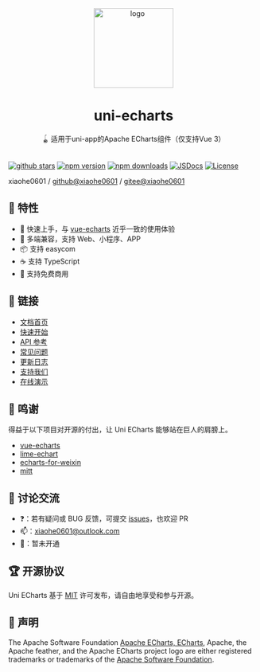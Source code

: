 <div align="center">
  <img src="https://oss.xiaohe.ink/images/uni-echarts.png" width="160" alt="logo"/>
  <h1>uni-echarts</h1>
  <span>🪀 适用于uni-app的Apache ECharts组件（仅支持Vue 3）</span>
</div>

<br>

[![github stars][github-stars-src]][github-stars-href]
[![npm version][npm-version-src]][npm-version-href]
[![npm downloads][npm-downloads-src]][npm-downloads-href]
[![JSDocs][jsdocs-src]][jsdocs-href]
[![License][license-src]][license-href]

xiaohe0601 / [github@xiaohe0601](https://github.com/xiaohe0601) / [gitee@xiaohe0601](https://gitee.com/xiaohe0601)

## 🎉 特性

- 🚀 快速上手，与 [vue-echarts](https://github.com/ecomfe/vue-echarts) 近乎一致的使用体验
- 📱 多端兼容，支持 Web、小程序、APP
- 📦 支持 easycom
- ☕ 支持 TypeScript
- 🍳 支持免费商用

## 🔗 链接

- [文档首页](https://uni-echarts.xiaohe.ink)
- [快速开始](https://uni-echarts.xiaohe.ink/guide/getting-started)
- [API 参考](https://uni-echarts.xiaohe.ink/apis/component)
- [常见问题](https://uni-echarts.xiaohe.ink/guide/faq)
- [更新日志](https://uni-echarts.xiaohe.ink/guide/changelog)
- [支持我们](https://uni-echarts.xiaohe.ink/sponsor)
- [在线演示](https://uni-echarts.xiaohe.ink/ui)

## 🍬 鸣谢

得益于以下项目对开源的付出，让 Uni ECharts 能够站在巨人的肩膀上。

- [vue-echarts](https://github.com/ecomfe/vue-echarts)
- [lime-echart](https://gitee.com/liangei/lime-echart)
- [echarts-for-weixin](https://github.com/ecomfe/echarts-for-weixin)
- [mitt](https://github.com/developit/mitt)

## 🐶 讨论交流

- ❓：若有疑问或 BUG 反馈，可提交 [issues](https://github.com/xiaohe0601/uni-echarts/issues)，也欢迎 PR
- 📫：[xiaohe0601@outlook.com](mailto:xiaohe0601@outlook.com)
- 🐧：暂未开通

## 🏆 开源协议

Uni ECharts 基于 [MIT](https://github.com/xiaohe0601/uni-echarts/blob/main/LICENSE) 许可发布，请自由地享受和参与开源。

## 🚓 声明

The Apache Software Foundation [Apache ECharts, ECharts](https://echarts.apache.org/), Apache, the Apache feather,
and the Apache ECharts project logo are either registered trademarks or trademarks of the
[Apache Software Foundation](https://www.apache.org/).

[github-stars-src]: https://img.shields.io/github/stars/xiaohe0601/uni-echarts?style=flat&colorA=080f12&colorB=1fa669&logo=GitHub
[github-stars-href]: https://github.com/xiaohe0601/uni-echarts
[npm-version-src]: https://img.shields.io/npm/v/uni-echarts?style=flat&colorA=080f12&colorB=1fa669
[npm-version-href]: https://npmjs.com/package/uni-echarts
[npm-downloads-src]: https://img.shields.io/npm/dm/uni-echarts?style=flat&colorA=080f12&colorB=1fa669
[npm-downloads-href]: https://npmjs.com/package/uni-echarts
[jsdocs-src]: https://img.shields.io/badge/jsdocs-reference-080f12?style=flat&colorA=080f12&colorB=1fa669
[jsdocs-href]: https://www.jsdocs.io/package/uni-echarts
[license-src]: https://img.shields.io/github/license/xiaohe0601/uni-echarts.svg?style=flat&colorA=080f12&colorB=1fa669
[license-href]: https://github.com/xiaohe0601/uni-echarts/blob/main/LICENSE
